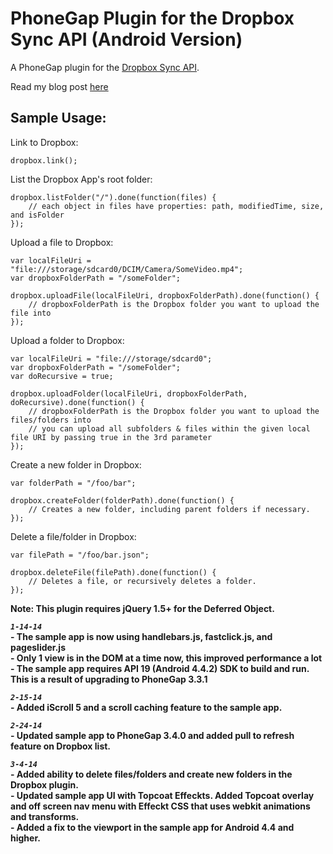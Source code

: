 # PhoneGap Plugin for the Dropbox Sync API (Android Version) #

A PhoneGap plugin for the [Dropbox Sync API](https://www.dropbox.com/developers/sync).

Read my blog post [here](http://rossmartindev.blogspot.com/2013/08/phonegap-plugin-for-dropbox-sync-api.html)

Sample Usage:
-----------
Link to Dropbox:

```
dropbox.link();
```

List the Dropbox App's root folder:
```
dropbox.listFolder("/").done(function(files) {
    // each object in files have properties: path, modifiedTime, size, and isFolder
});
```

Upload a file to Dropbox:
```
var localFileUri = "file:///storage/sdcard0/DCIM/Camera/SomeVideo.mp4";
var dropboxFolderPath = "/someFolder";

dropbox.uploadFile(localFileUri, dropboxFolderPath).done(function() {
    // dropboxFolderPath is the Dropbox folder you want to upload the file into
});
```

Upload a folder to Dropbox:
```
var localFileUri = "file:///storage/sdcard0";
var dropboxFolderPath = "/someFolder";
var doRecursive = true;

dropbox.uploadFolder(localFileUri, dropboxFolderPath, doRecursive).done(function() {
    // dropboxFolderPath is the Dropbox folder you want to upload the files/folders into
    // you can upload all subfolders & files within the given local file URI by passing true in the 3rd parameter
});
```

Create a new folder in Dropbox:
```
var folderPath = "/foo/bar";

dropbox.createFolder(folderPath).done(function() {
    // Creates a new folder, including parent folders if necessary.
});
```

Delete a file/folder in Dropbox:
```
var filePath = "/foo/bar.json";

dropbox.deleteFile(filePath).done(function() {
    // Deletes a file, or recursively deletes a folder.
});
```

__Note: This plugin requires jQuery 1.5+ for the Deferred Object.__
 
 
 ***```1-14-14```***<br>**- The sample app is now using handlebars.js, fastclick.js, and pageslider.js**<br>
**- Only 1 view is in the DOM at a time now, this improved performance a lot**<br>
**- The sample app requires API 19 (Android 4.4.2) SDK to build and run.  This is a result of upgrading to PhoneGap 3.3.1**

***```2-15-14```***<br>**- Added iScroll 5 and a scroll caching feature to the sample app.**

***```2-24-14```***<br>**- Updated sample app to PhoneGap 3.4.0 and added pull to refresh feature on Dropbox list.**

***```3-4-14```***<br>**- Added ability to delete files/folders and create new folders in the Dropbox plugin.**<br>
**- Updated sample app UI with Topcoat Effeckts.  Added Topcoat overlay and off screen nav menu with Effeckt CSS that uses webkit animations and transforms.**<br>
**- Added a fix to the viewport in the sample app for Android 4.4 and higher.**
